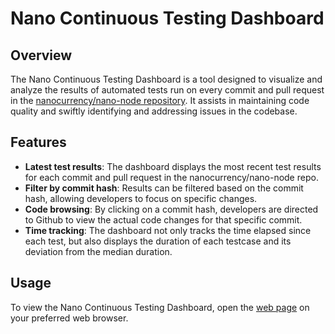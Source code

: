 # Nano Continuous Testing Dashboard

## Overview
The Nano Continuous Testing Dashboard is a tool designed to visualize and analyze the results of automated tests run on every commit and pull request in the [nanocurrency/nano-node repository](https://github.com/nanocurrency/nano-node). It assists in maintaining code quality and swiftly identifying and addressing issues in the codebase.

## Features
* **Latest test results**: The dashboard displays the most recent test results for each commit and pull request in the nanocurrency/nano-node repo.
* **Filter by commit hash**: Results can be filtered based on the commit hash, allowing developers to focus on specific changes.
* **Code browsing**: By clicking on a commit hash, developers are directed to Github to view the actual code changes for that specific commit.
* **Time tracking**: The dashboard not only tracks the time elapsed since each test, but also displays the duration of each testcase and its deviation from the median duration.

## Usage

To view the Nano Continuous Testing Dashboard, open the [web page](https://ct.bnano.info) on your preferred web browser. 
